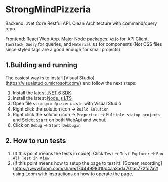 # StrongMindPizzeria

Backend: .Net Core Restful API. Clean Architecture with command/query repo.

Frontend: React Web App. Major Node packages: `Axio` for API Client, `TanStack Query` for queries, and `Material UI` for components (Not CSS files since styled tags are a good enough for small projects)

## 1.Building and running

The easiest way is to install [Visual Studio] (https://visualstudio.microsoft.com/) and follow the next steps:

1. Install the latest [.NET 6 SDK](https://dotnet.microsoft.com/en-us/download/dotnet/6.0)
2. Install the latest [Node.js LTS](https://nodejs.org/en/)
3. Open file `strongmindpizzeria.sln` with Visual Studio
4. Right click the solution icon -> `Build Solution`
5. Right click the solution icon -> `Properties` -> `Multiple statup projects` and Select `Start` on both WebApi and webui.
6. Click on `Debug` -> `Start Debbugin`

## 2. How to run tests

1. (If this point means the tests in code): Click `Test` -> `Test Explorer` -> `Run All Test in View`
2. (if this point means how to setup the page to test it): [Screen recording] (https://www.loom.com/share/f7444998310c4aa3ada701ac772fd7a2) using Loom with instructions on how to operate the page.
